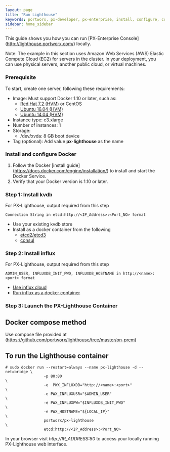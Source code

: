 ```yaml
---
layout: page
title: "Run Lighthouse"
keywords: portworx, px-developer, px-enterprise, install, configure, container, storage, lighthouse
sidebar: home_sidebar
---
```


This guide shows you how you can run [PX-Enterprise Console] (http://lighthouse.portworx.com/) locally.

Note: The example in this section uses Amazon Web Services (AWS) Elastic Compute Cloud (EC2) for servers in the cluster. In your deployment, you can use physical servers, another public cloud, or virtual machines.

### Prerequisite

To start, create one server, following these requirements:

* Image: Must support Docker 1.10 or later, such as:
  * [Red Hat 7.2 (HVM)](https://aws.amazon.com/marketplace/pp/B019NS7T5I) or CentOS
  * [Ubuntu 16.04 (HVM)](https://aws.amazon.com/marketplace/pp/B01JBL2M0O)
  * [Ubuntu 14.04 (HVM)](https://aws.amazon.com/marketplace/pp/B00JV9TBA6)
* Instance type: c3.xlarge
* Number of instances: 1
* Storage:
  * /dev/xvda: 8 GB boot device
* Tag (optional): Add value **px-lighthouse** as the name

### Install and configure Docker

1. Follow the Docker [install guide] (https://docs.docker.com/engine/installation/) to install and start the Docker Service.
2. Verify that your Docker version is 1.10 or later.

### Step 1: Install kvdb


For PX-Lighthouse, output required from this step

```
Connection String in etcd:http://<IP_Address>:<Port_NO> format
```

* Use your existing kvdb store
* Install as a docker container from the following 
  * [etcd2/etcd3](https://github.com/coreos/etcd/blob/2724c3946eb2f3def5ed38a127be982b62c81779/Documentation/op-guide/container.md)
  * [consul](https://hub.docker.com/_/consul/)

### Step 2: Install influx

For PX-Lighthouse, output required from this step

```
ADMIN_USER, INFLUXDB_INIT_PWD, INFLUXDB_HOSTNAME in http://<name>:<port> format
```

* [Use influx cloud](https://cloud.influxdata.com/)
* [Run influx as a docker container](https://github.com/tutumcloud/influxdb)

### Step 3: Launch the PX-Lighthouse Container

## Docker compose method

Use compose file provided at (https://github.com/portworx/lighthouse/tree/master/on-prem)

## To run the Lighthouse container

```
# sudo docker run --restart=always --name px-lighthouse -d --net=bridge \
                 -p 80:80                                               \
                 -e  PWX_INFLUXDB="http://<name>:<port>"                \
                 -e PWX_INFLUXUSR="$ADMIN_USER"                         \
                 -e PWX_INFLUXPW="$INFLUXDB_INIT_PWD"                   \
                 -e PWX_HOSTNAME="${LOCAL_IP}"                          \
                 portworx/px-lighthouse                                 \
                 etcd:http://<IP_Address>:<Port_NO>
```

In your browser visit *http://IP_ADDRESS:80* to access your locally running PX-Lighthouse web interface.
